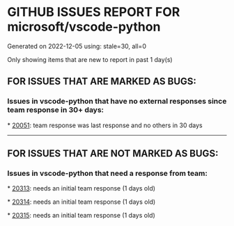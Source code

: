 
# GITHUB ISSUES REPORT FOR microsoft/vscode-python


Generated on 2022-12-05 using: stale=30, all=0


Only showing items that are new to report in past 1 day(s)


## FOR ISSUES THAT ARE MARKED AS BUGS:


### Issues in vscode-python that have no external responses since team response in 30+ days:


\* [20051](https://github.com/microsoft/vscode-python/issues/20051 "i fail to  format python code in conda env by black and yapf"): team response was last response and no others in 30 days

---

## FOR ISSUES THAT ARE NOT MARKED AS BUGS:


### Issues in vscode-python that need a response from team:


\* [20313](https://github.com/microsoft/vscode-python/issues/20313 "Jedi LSP Tests fail"): needs an initial team response (1 days old)

\* [20314](https://github.com/microsoft/vscode-python/issues/20314 "Double rename (F2) cause source code mess up in a python file"): needs an initial team response (1 days old)

\* [20315](https://github.com/microsoft/vscode-python/issues/20315 "Can't start Jupyter"): needs an initial team response (1 days old)
